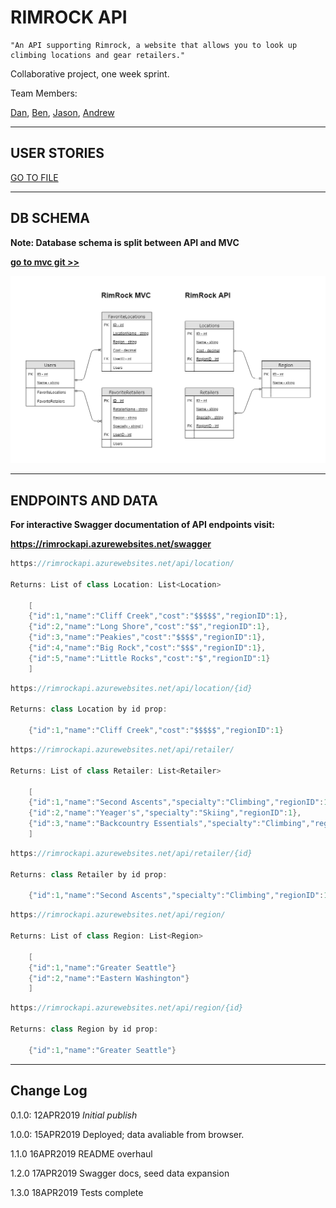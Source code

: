 # RIMROCK API

```
"An API supporting Rimrock, a website that allows you to look up climbing locations and gear retailers."
```

Collaborative project, one week sprint.

Team Members:

[Dan](https://github.com/daniellogerstedt),
[Ben](https://github.com/BenSTay),
[Jason](https://github.com/jasonb315),
[Andrew](https://github.com/amjcurtis)

---

## USER STORIES

[GO TO FILE](https://github.com/house-rimrock/rimrock/blob/master/UserStories.txt)

---

## DB SCHEMA

**Note: Database schema is split between API and MVC**

**[go to mvc git >>](https://github.com/house-rimrock/rimrock)**

![DBSchema](https://github.com/house-rimrock/rimrock/blob/master/assets/db-schema-rimrock.png)

---

## ENDPOINTS AND DATA


**For interactive Swagger documentation of API endpoints visit:**

**https://rimrockapi.azurewebsites.net/swagger**



```C#
https://rimrockapi.azurewebsites.net/api/location/

Returns: List of class Location: List<Location>

    [
    {"id":1,"name":"Cliff Creek","cost":"$$$$$","regionID":1},
    {"id":2,"name":"Long Shore","cost":"$$","regionID":1},
    {"id":3,"name":"Peakies","cost":"$$$$","regionID":1},
    {"id":4,"name":"Big Rock","cost":"$$$","regionID":1},
    {"id":5,"name":"Little Rocks","cost":"$","regionID":1}
    ]
```

```C#
https://rimrockapi.azurewebsites.net/api/location/{id}

Returns: class Location by id prop: 

    {"id":1,"name":"Cliff Creek","cost":"$$$$$","regionID":1}
```

```C#
https://rimrockapi.azurewebsites.net/api/retailer/

Returns: List of class Retailer: List<Retailer>

    [
    {"id":1,"name":"Second Ascents","specialty":"Climbing","regionID":1},
    {"id":2,"name":"Yeager's","specialty":"Skiing","regionID":1},
    {"id":3,"name":"Backcountry Essentials","specialty":"Climbing","regionID":1}
    ]
```

```C#
https://rimrockapi.azurewebsites.net/api/retailer/{id}

Returns: class Retailer by id prop: 

    {"id":1,"name":"Second Ascents","specialty":"Climbing","regionID":1}
```
```C#
https://rimrockapi.azurewebsites.net/api/region/

Returns: List of class Region: List<Region>

    [
    {"id":1,"name":"Greater Seattle"}
    {"id":2,"name":"Eastern Washington"}
    ]
```

```C#
https://rimrockapi.azurewebsites.net/api/region/{id}

Returns: class Region by id prop: 

    {"id":1,"name":"Greater Seattle"}
```

---

## Change Log

0.1.0: 12APR2019 *Initial publish*

1.0.0: 15APR2019 Deployed; data avaliable from browser.

1.1.0 16APR2019 README overhaul

1.2.0 17APR2019 Swagger docs, seed data expansion

1.3.0 18APR2019 Tests complete

